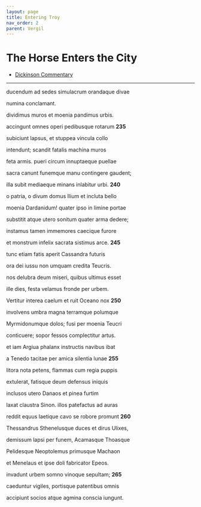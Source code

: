 ```yaml
---
layout: page
title: Entering Troy
nav_order: 2
parent: Vergil
---
```


# The Horse Enters the City

- [Dickinson Commentary](https://dcc.dickinson.edu/vergil-aeneid/vergil-aeneid-ii-234-249)

-----------------

ducendum ad sedes simulacrum orandaque divae

numina conclamant.

dividimus muros et moenia pandimus urbis.

accingunt omnes operi pedibusque rotarum               **235**

subiciunt lapsus, et stuppea vincula collo

intendunt; scandit fatalis machina muros

feta armis. pueri circum innuptaeque puellae

sacra canunt funemque manu contingere gaudent;

illa subit mediaeque minans inlabitur urbi.               **240**

o patria, o divum domus Ilium et incluta bello

moenia Dardanidum! quater ipso in limine portae

substitit atque utero sonitum quater arma dedere;

instamus tamen immemores caecique furore

et monstrum infelix sacrata sistimus arce.               **245**

tunc etiam fatis aperit Cassandra futuris

ora dei iussu non umquam credita Teucris.

nos delubra deum miseri, quibus ultimus esset

ille dies, festa velamus fronde per urbem.

Vertitur interea caelum et ruit Oceano nox               **250**

involvens umbra magna terramque polumque

Myrmidonumque dolos; fusi per moenia Teucri

conticuere; sopor fessos complectitur artus.

et iam Argiua phalanx instructis navibus ibat

a Tenedo tacitae per amica silentia lunae               **255**

litora nota petens, flammas cum regia puppis

extulerat, fatisque deum defensus iniquis

inclusos utero Danaos et pinea furtim

laxat claustra Sinon. illos patefactus ad auras

reddit equus laetique cavo se robore promunt               **260**

Thessandrus Sthenelusque duces et dirus Ulixes,

demissum lapsi per funem, Acamasque Thoasque

Pelidesque Neoptolemus primusque Machaon

et Menelaus et ipse doli fabricator Epeos.

invadunt urbem somno vinoque sepultam;               **265**

caeduntur vigiles, portisque patentibus omnis

accipiunt socios atque agmina conscia iungunt.
